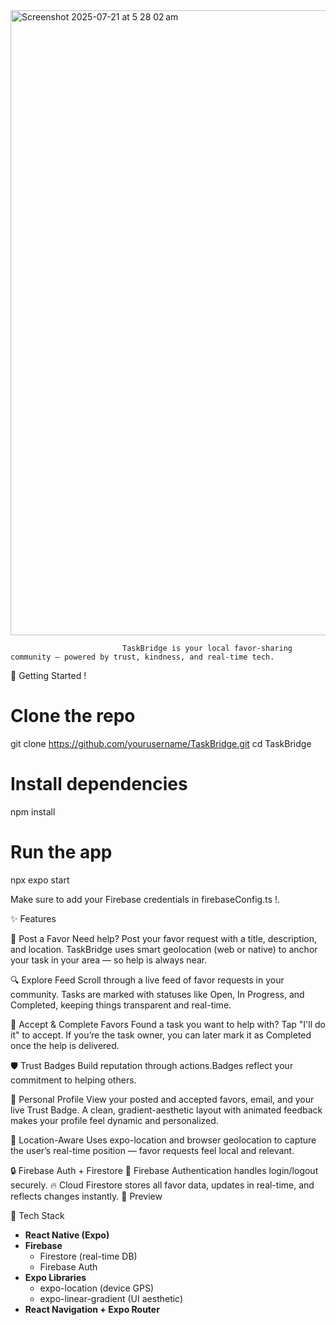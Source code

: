 <img width="1919" height="1000" alt="Screenshot 2025-07-21 at 5 28 02 am" src="https://github.com/user-attachments/assets/bd03ad1f-fd15-4e87-867f-3ff0cd37b7ea" />



                             TaskBridge is your local favor-sharing community — powered by trust, kindness, and real-time tech.



🚀 Getting Started !

# Clone the repo
git clone https://github.com/yourusername/TaskBridge.git
cd TaskBridge

# Install dependencies
npm install

# Run the app
npx expo start

Make sure to add your Firebase credentials in firebaseConfig.ts !.


✨ Features

📝 Post a Favor
Need help? Post your favor request with a title, description, and location. TaskBridge uses smart geolocation (web or native) to anchor your task in your area — so help is always near.

🔍 Explore Feed
Scroll through a live feed of favor requests in your community. Tasks are marked with statuses like Open, In Progress, and Completed, keeping things transparent and real-time.

🤝 Accept & Complete Favors
Found a task you want to help with? Tap "I'll do it" to accept. If you’re the task owner, you can later mark it as Completed once the help is delivered.

🛡️ Trust Badges
Build reputation through actions.Badges reflect your commitment to helping others.

👤 Personal Profile
View your posted and accepted favors, email, and your live Trust Badge. A clean, gradient-aesthetic layout with animated feedback makes your profile feel dynamic and personalized.

📍 Location-Aware
Uses expo-location and browser geolocation to capture the user’s real-time position — favor requests feel local and relevant.

🔒 Firebase Auth + Firestore
🔐 Firebase Authentication handles login/logout securely.
🔥 Cloud Firestore stores all favor data, updates in real-time, and reflects changes instantly.
📸 Preview


  🔧 Tech Stack

- **React Native (Expo)**
- **Firebase**
  - Firestore (real-time DB)
  - Firebase Auth
- **Expo Libraries**
  - expo-location (device GPS)
  - expo-linear-gradient (UI aesthetic)
- **React Navigation + Expo Router**












  
